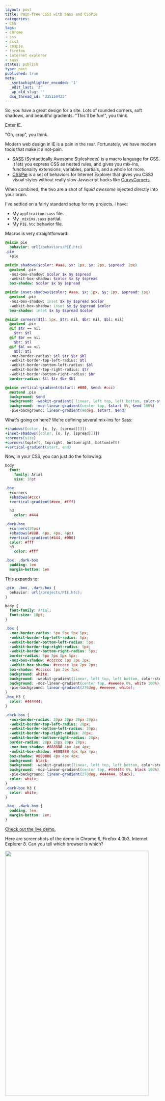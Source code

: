 ```yaml
---
layout: post
title: Pain-free CSS3 with Sass and CSSPie
categories:
- CSS
tags:
- chrome
- css
- css3
- csspie
- firefox
- internet explorer
- sass
status: publish
type: post
published: true
meta:
  _syntaxhighlighter_encoded: '1'
  _edit_last: '2'
  _wp_old_slug: ''
  dsq_thread_id: '335150422'
---
```

So, you have a great design for a site. Lots of rounded corners, soft shadows, and beautiful gradients. "This'll be fun!", you think.

Enter IE.

"Oh, crap", you think.

Modern web design in IE is a pain in the rear. Fortunately, we have modern tools that make it a not-pain.

* <a href="http://sass-lang.com/">SASS</a> (Syntactically Awesome Stylesheets) is a macro language for CSS. It lets you express CSS as nested rules, and gives you mix-ins, functionality extensions, variables, partials, and a whole lot more.
* <a href="http://css3pie.com/">CSSPie</a> is a set of behaviors for Internet Explorer that gives you CSS3 visual styles without really slow Javascript hacks like <a href="http://www.curvycorners.net/">CurvyCorners</a>.

When combined, the two are a shot of <em>liquid awesome</em> injected directly into your brain.

I've settled on a fairly standard setup for my projects. I have:

* My `application.sass` file.
* My `_mixins.sass` partial.
* My `PIE.htc` behavior file.

Macros is very straightforward:

~~~sass
@mixin pie
  behavior: url(/behaviors/PIE.htc)
.pie
  +pie

@mixin shadows($color: #aaa, $x: 1px, $y: 2px, $spread: 2px)
  @extend .pie
  -moz-box-shadow: $color $x $y $spread
  -webkit-box-shadow: $color $x $y $spread
  box-shadow: $color $x $y $spread

@mixin inset-shadows($color: #aaa, $x: 1px, $y: 1px, $spread: 1px)
  @extend .pie
  -moz-box-shadow: inset $x $y $spread $color
  -webkit-box-shadow: inset $x $y $spread $color
  box-shadow: inset $x $y $spread $color

@mixin corners($tl: 5px, $tr: nil, $br: nil, $bl: nil)
  @extend .pie
  @if $tr == nil
    $tr: $tl
  @if $br == nil
    $br: $tl
  @if $bl == nil
    $bl: $tl
  -moz-border-radius: $tl $tr $br $bl
  -webkit-border-top-left-radius: $tl
  -webkit-border-bottom-left-radius: $bl
  -webkit-border-top-right-radius: $tr
  -webkit-border-bottom-right-radius: $br
  border-radius: $tl $tr $br $bl

@mixin vertical-gradient($start: #000, $end: #ccc)
  @extend .pie
  background: $end
  background: -webkit-gradient( linear, left top, left bottom, color-stop(0, $start), color-stop(1, $end) )
  background: -moz-linear-gradient(center top, $start 0%, $end 100%)
  -pie-background: linear-gradient(90deg, $start, $end)
~~~

What's going on here? We're defining several mix-ins for Sass:

~~~sass
+shadows([color, [x, [y, [spread]]]])
+inset-shadows([color, [x, [y, [spread]]]])
+corners(size)
+corners(topleft, topright, bottomright, bottomleft)
+vertical-gradient(start, end)
~~~

Now, in your CSS, you can just do the following:

~~~sass
body
  font:
    family: Arial
    size: 10pt

.box
  +corners
  +shadows(#ccc)
  +vertical-gradient(#eee, #fff)

  h3
    color: #444

.dark-box
  +corners(20px)
  +shadows(#888, 4px, 4px, 4px)
  +vertical-gradient(#444, #000)
  color: #fff
  h3
    color: #fff

.box, .dark-box
  padding: 1em
  margin-bottom: 1em
~~~

This expands to:

~~~css
.pie, .box, .dark-box {
  behavior: url(/projects/PIE.htc);
}

body {
  font-family: Arial;
  font-size: 10pt;
}

.box {
  -moz-border-radius: 5px 5px 5px 5px;
  -webkit-border-top-left-radius: 5px;
  -webkit-border-bottom-left-radius: 5px;
  -webkit-border-top-right-radius: 5px;
  -webkit-border-bottom-right-radius: 5px;
  border-radius: 5px 5px 5px 5px;
  -moz-box-shadow: #cccccc 1px 2px 2px;
  -webkit-box-shadow: #cccccc 1px 2px 2px;
  box-shadow: #cccccc 1px 2px 2px;
  background: white;
  background: -webkit-gradient(linear, left top, left bottom, color-stop(0, #eeeeee), color-stop(1, white));
  background: -moz-linear-gradient(center top, #eeeeee 0%, white 100%);
  -pie-background: linear-gradient(270deg, #eeeeee, white);
}
.box h3 {
  color: #444444;
}

.dark-box {
  -moz-border-radius: 20px 20px 20px 20px;
  -webkit-border-top-left-radius: 20px;
  -webkit-border-bottom-left-radius: 20px;
  -webkit-border-top-right-radius: 20px;
  -webkit-border-bottom-right-radius: 20px;
  border-radius: 20px 20px 20px 20px;
  -moz-box-shadow: #888888 4px 4px 4px;
  -webkit-box-shadow: #888888 4px 4px 4px;
  box-shadow: #888888 4px 4px 4px;
  background: black;
  background: -webkit-gradient(linear, left top, left bottom, color-stop(0, #444444), color-stop(1, black));
  background: -moz-linear-gradient(center top, #444444 0%, black 100%);
  -pie-background: linear-gradient(270deg, #444444, black);
  color: white;
}
.dark-box h3 {
  color: white;
}

.box, .dark-box {
  padding: 1em;
  margin-bottom: 1em;
}
~~~

<a href="http://www.coffeepowered.net/projects/sass-mixins.php">Check out the live demo.</a>

Here are screenshots of the demo in Chrome 6, Firefox 4.0b3, Internet Explorer 8. Can you tell which browser is which?

<a href="http://www.coffeepowered.net/wp-content/uploads/2010/09/comps.png"><img src="http://www.coffeepowered.net/wp-content/uploads/2010/09/comps.png" alt="" title="comps" width="467" height="798" class="aligncenter size-full wp-image-323" /></a>
